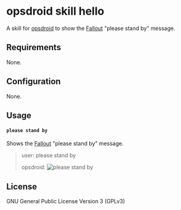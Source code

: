 # opsdroid skill hello

A skill for [opsdroid](https://github.com/opsdroid/opsdroid) to show the [Fallout][fallout] "please stand by" message.

## Requirements

None.

## Configuration

None.

## Usage

#### `please stand by`

Shows the [Fallout][fallout] "please stand by" message.

> user: please stand by
>
> opsdroid: ![please stand by](https://images.informaticslab.co.uk/misc/192a5b498a93370cd662b0c9292e56ef.gif)

## License

GNU General Public License Version 3 (GPLv3)

[fallout]: https://en.wikipedia.org/wiki/Fallout_(series)
